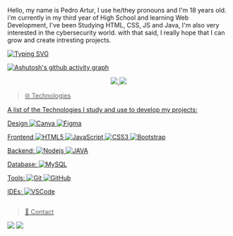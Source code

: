 Hello, my name is Pedro Artur, I use he/they pronouns and I'm 18 years old.
i'm currently in my third year of High School and learning Web Development, I've been Studying HTML, CSS, JS and Java, I'm also very interested in the cybersecurity world.
with that said, I really hope that I can grow and create intresting projects. 


[![Typing SVG](https://readme-typing-svg.herokuapp.com/?color=fffa4&size=35&center=true&vCenter=true&width=1000&lines=Welcome,+I'm+Pedro+Artur;!+:%29)](https://git.io/typing-svg)

[![Ashutosh's github activity graph](https://github-readme-activity-graph.vercel.app/graph?username=Pedro-Artur-RF&bg_color=151515&color=fff&line=444444&point=fff&area=true&hide_border=true)](https://github.com/ashutosh00710/github-readme-activity-graph)



<div align="center" justify-content="center">
  <a href="https://github.com/Kaua032">
    <img src="https://github-readme-stats.vercel.app/api?username=Pedro-Artur-RF&layout=compact&langs_count=7&theme=dark&card_width=420" />
  <img src="https://github-readme-stats.vercel.app/api/top-langs/?username=Pedro-Artur-RF&layout=compact&langs_count=7&theme=dark&card_width=420&card_height=200"/>
</div>


    
>🌐 Technologies

A list of the Technologies I study and use to develop my projects:

Design
![Canva](https://img.shields.io/badge/Canva-%2300C4CC.svg?style=for-the-badge&logo=Canva&logoColor=white)
![Figma](https://img.shields.io/badge/figma-%23F24E1E.svg?style=for-the-badge&logo=figma&logoColor=white)

Frontend
![HTML5](https://img.shields.io/badge/-HTML5-E34F26?style=flat-square&logo=html5&logoColor=white)
![JavaScript](https://img.shields.io/badge/-JavaScript-black?style=flat-square&logo=javascript)
![CSS3](https://img.shields.io/badge/-CSS3-1572B6?style=flat-square&logo=css3)
![Bootstrap](https://img.shields.io/badge/-Bootstrap-563D7C?style=flat-square&logo=bootstrap)

Backend: 
![Nodejs](https://img.shields.io/badge/-Nodejs-339933?style=flat-square&logo=Node.js&logoColor=white)
![JAVA](https://img.shields.io/badge/Java-ED8B00?style=for-the-badge&logo=openjdk&logoColor=white)

Database:
![MySQL](https://img.shields.io/badge/-MySQL-4479A1?style=flat-square&logo=mysql&logoColor=white)

Tools:
![Git](https://img.shields.io/badge/-Git-black?style=flat-square&logo=git)
![GitHub](https://img.shields.io/badge/-GitHub-181717?style=flat-square&logo=github)

IDEs:
![VSCode](https://img.shields.io/badge/-VSCode-007ACC?style=flat-square&logo=visual-studio-code&logoColor=white)

  ##
  
  <div>




  >📨 Contact
    
  <a href="https://www.instagram.com/pedro_artur_rfn/" target="_blank"><img src="https://img.shields.io/badge/-Instagram-%23E4405F?style=for-the-badge&logo=instagram&logoColor=white" target="_blank"></a>
  <a href="https://www.linkedin.com/in/pedro-artur-rolemberg-0a30a8194/" target="_blank"><img src="https://img.shields.io/badge/-LinkedIn-%230077B5?style=for-the-badge&logo=linkedin&logoColor=white" target="_blank"></a> 
 
</div>

  
